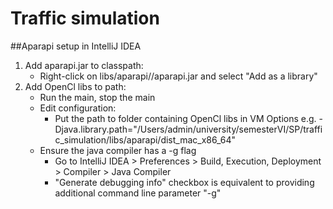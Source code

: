 Traffic simulation
==================

##Aparapi setup in IntelliJ IDEA
1. Add aparapi.jar to classpath:
    * Right-click on libs/aparapi/<your-distribution>/aparapi.jar and select "Add as a library"
2. Add OpenCl libs to path:
    * Run the main, stop the main
    * Edit configuration:
        * Put the path to folder containing OpenCl libs in VM Options e.g. -Djava.library.path="/Users/admin/university/semesterVI/SP/traffic_simulation/libs/aparapi/dist_mac_x86_64"
    * Ensure the java compiler has a -g flag
        * Go to IntelliJ IDEA > Preferences > Build, Execution, Deployment > Compiler > Java Compiler
        * "Generate debugging info" checkbox is equivalent to providing additional command line parameter "-g"

